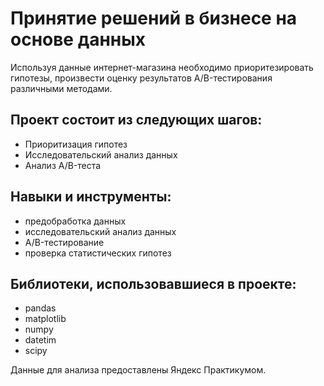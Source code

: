 # Принятие решений в бизнесе на основе данных

Используя данные интернет-магазина необходимо приоритезировать гипотезы, произвести оценку результатов A/B-тестирования различными методами.

## Проект состоит из следующих шагов:
* Приоритизация гипотез
* Исследовательский анализ данных
* Анализ A/B-теста

## Навыки и инструменты:
* предобработка данных
* исследовательский анализ данных
* A/B-тестирование
* проверка статистических гипотез

## Библиотеки, использовавшиеся в проекте:
* pandas
* matplotlib
* numpy
* datetim
* scipy

Данные для анализа предоставлены Яндекс Практикумом.
